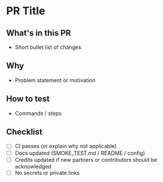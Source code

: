 # PR Title

## What's in this PR
- Short bullet list of changes

## Why
- Problem statement or motivation

## How to test
- Commands / steps

## Checklist
- [ ] CI passes (or explain why not applicable)
- [ ] Docs updated (SMOKE_TEST.md / README / config)
- [ ] Credits updated if new partners or contributors should be acknowledged
- [ ] No secrets or private links